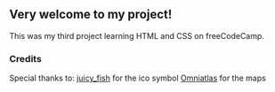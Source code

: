 ## Very welcome to my project!

This was my third project learning HTML and CSS on freeCodeCamp.

### Credits
Special thanks to:
[juicy_fish](https://www.flaticon.com/authors/juicy-fish) for the ico symbol
[Omniatlas](https://omniatlas.com/) for the maps
